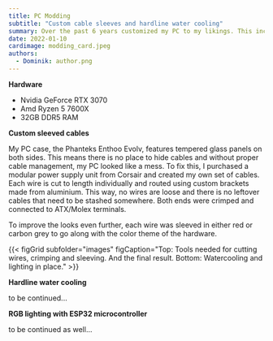 ```yaml
---
title: PC Modding
subtitle: "Custom cable sleeves and hardline water cooling"
summary: Over the past 6 years customized my PC to my likings. This includes creating custom sleeved cables with precise routing, a hardline watercooling loop for the CPU and lots of RGB lighting controlled by an ESP32 microcontroller.
date: 2022-01-10
cardimage: modding_card.jpeg
authors:
  - Dominik: author.png
---
```

**Hardware**
- Nvidia GeForce RTX 3070
- Amd Ryzen 5 7600X
- 32GB DDR5 RAM


**Custom sleeved cables**

My PC case, the Phanteks Enthoo Evolv, features tempered glass panels on both sides. This means there is no place to hide cables and without proper cable management, my PC looked like a mess. To fix this, I purchased a modular power supply unit from Corsair and created my own set of cables. Each wire is cut to length individually and routed using custom brackets made from aluminium. This way, no wires are loose and there is no leftover cables that need to be stashed somewhere. Both ends were crimped and connected to ATX/Molex terminals.

To improve the looks even further, each wire was sleeved in either red or carbon grey to go along with the color theme of the hardware.

{{< figGrid subfolder="images" figCaption="Top: Tools needed for cutting wires, crimping and sleeving. And the final result. Bottom: Watercooling and lighting in place." >}}

**Hardline water cooling**

to be continued...

**RGB lighting with ESP32 microcontroller**

to be continued as well...